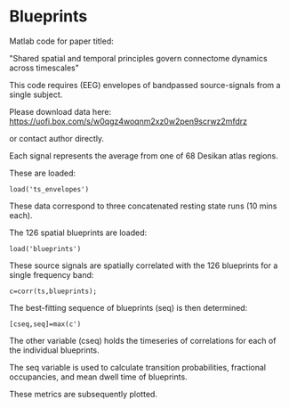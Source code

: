 # Blueprints

Matlab code for paper titled:

"Shared spatial and temporal principles govern connectome dynamics across timescales"

This code requires (EEG) envelopes of bandpassed source-signals from a single subject.

Please download data here: https://uofi.box.com/s/w0qgz4woqnm2xz0w2pen9scrwz2mfdrz

or contact author directly.

Each signal represents the average from one of 68 Desikan atlas regions.

These are loaded:

``load('ts_envelopes')``

These data correspond to three concatenated resting state runs (10 mins each).

The 126 spatial blueprints are loaded:

``load('blueprints')``

These source signals are spatially correlated with the 126 blueprints for a single frequency band:

``c=corr(ts,blueprints);``

The best-fitting sequence of blueprints (seq) is then determined:

``[cseq,seq]=max(c')``

The other variable (cseq) holds the timeseries of correlations for each of the individual blueprints.

The seq variable is used to calculate transition probabilities, fractional occupancies, and mean dwell time of blueprints. 

These metrics are subsequently plotted.



